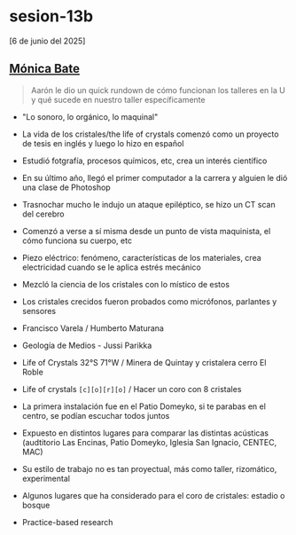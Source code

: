 # sesion-13b

[6 de junio del 2025]

## [Mónica Bate](http://etab.cl/monica-bate/)

> Aarón le dio un quick rundown de cómo funcionan los talleres en la U y qué sucede en nuestro taller específicamente

- "Lo sonoro, lo orgánico, lo maquinal"

- La vida de los cristales/the life of crystals comenzó como un proyecto de tesis en inglés y luego lo hizo en español

- Estudió fotgrafía, procesos químicos, etc, crea un interés científico

- En su último año, llegó el primer computador a la carrera y alguien le dió una clase de Photoshop

- Trasnochar mucho le indujo un ataque epiléptico, se hizo un CT scan del cerebro

- Comenzó a verse a sí misma desde un punto de vista maquinista, el cómo funciona su cuerpo, etc

- Piezo eléctrico: fenómeno, características de los materiales, crea electricidad cuando se le aplica estrés mecánico

- Mezcló la ciencia de los cristales con lo místico de estos

- Los cristales crecidos fueron probados como micrófonos, parlantes y sensores

- Francisco Varela / Humberto Maturana

- Geología de Medios - Jussi Parikka

- Life of Crystals 32°S 71°W / Minera de Quintay y cristalera cerro El Roble

- Life of crystals `[c][o][r][o]` / Hacer un coro con 8 cristales

- La primera instalación fue en el Patio Domeyko, si te parabas en el centro, se podían escuchar todos juntos

- Expuesto en distintos lugares para comparar las distintas acústicas (audtitorio Las Encinas, Patio Domeyko, Iglesia San Ignacio, CENTEC, MAC)

- Su estilo de trabajo no es tan proyectual, más como taller, rizomático, experimental

- Algunos lugares que ha considerado para el coro de cristales: estadio o bosque

- Practice-based research
